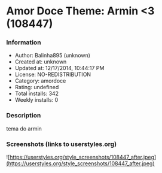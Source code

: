 # Amor Doce Theme: Armin <3 (108447)

### Information
- Author: Balinha895 (unknown)
- Created at: unknown
- Updated at: 12/17/2014, 10:44:17 PM
- License: NO-REDISTRIBUTION
- Category: amordoce
- Rating: undefined
- Total installs: 342
- Weekly installs: 0


### Description
tema do armin


### Screenshots (links to userstyles.org)
![https://userstyles.org/style_screenshots/108447_after.jpeg](https://userstyles.org/style_screenshots/108447_after.jpeg)


